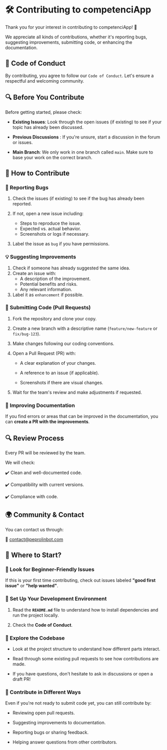# 🛠 Contributing to competenciApp

Thank you for your interest in contributing to competenciApp! 🎉

We appreciate all kinds of contributions, whether it's reporting bugs, suggesting improvements, submitting code, or enhancing the documentation.

## 📜 Code of Conduct

By contributing, you agree to follow our `Code of Conduct`. Let's ensure a respectful and welcoming community.

## 🔍 Before You Contribute

Before getting started, please check:

* **Existing Issues**: Look through the open issues (if existing) to see if your topic has already been discussed.

* **Previous Discussions** : If you're unsure, start a discussion in the forum or issues.

* **Main Branch**: We only work in one branch called `main`. Make sure to base your work on the correct branch.

## 🚀 How to Contribute

### 🐞 Reporting Bugs

1. Check the issues (if existing) to see if the bug has already been reported.

2. If not, open a new issue including:
    * Steps to reproduce the issue.
    * Expected vs. actual behavior.
    * Screenshots or logs if necessary.

3. Label the issue as `bug` if you have permissions.

### 💡 Suggesting Improvements

1. Check if someone has already suggested the same idea.
2. Create an issue with:
    * A description of the improvement.
    * Potential benefits and risks.
    * Any relevant information.
3. Label it as `enhancement` if possible.

### 🔧 Submitting Code (Pull Requests)

1. Fork the repository and clone your copy.

2. Create a new branch with a descriptive name (`feature/new-feature` or `fix/bug-123`).

3. Make changes following our coding conventions.

4. Open a Pull Request (PR) with:

    * A clear explanation of your changes.

    * A reference to an issue (if applicable).
    
    * Screenshots if there are visual changes.
5. Wait for the team's review and make adjustments if requested.

### 📖 Improving Documentation

If you find errors or areas that can be improved in the documentation, you can **create a PR with the improvements**.

## 🔍 Review Process

Every PR will be reviewed by the team. 

We will check:

✔️ Clean and well-documented code.

✔️ Compatibility with current versions.

✔️ Compliance with code.


## 🌍 Community & Contact

You can contact us through:

📧 [contact@peprolinbot.com](contact@peprolinbot.com)

## 🎯 Where to Start?

### 🔹 Look for Beginner-Friendly Issues
 If this is your first time contributing, check out issues labeled **"good first issue"** or **"help wanted"**.

 ### 🔹 Set Up Your Development Environment

 1. Read the **`README.md`** file to understand how to install dependencies and run the project locally.

 2. Check the **Code of Conduct**.

 ### 🔹 Explore the Codebase

* Look at the project structure to understand how different parts interact.

* Read through some existing pull requests to see how contributions are made.

* If you have questions, don't hesitate to ask in discussions or open a draft PR!

### 🔹 Contribute in Different Ways

Even if you're not ready to submit code yet, you can still contribute by:

* Reviewing open pull requests.

* Suggesting improvements to documentation.

* Reporting bugs or sharing feedback.

* Helping answer questions from other contributors.


